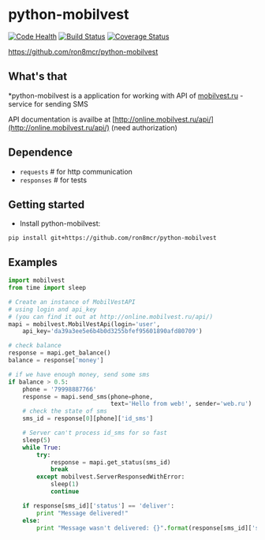 
python-mobilvest
===============
[![Code Health](https://landscape.io/github/ron8mcr/python-mobilvest/master/landscape.svg?style=flat)](https://landscape.io/github/ron8mcr/python-mobilvest/master)
[![Build Status](https://travis-ci.org/ron8mcr/python-mobilvest.svg?branch=master)](https://travis-ci.org/ron8mcr/python-mobilvest)
[![Coverage Status](https://coveralls.io/repos/ron8mcr/python-mobilvest/badge.svg?branch=master)](https://coveralls.io/r/ron8mcr/python-mobilvest?branch=master)

https://github.com/ron8mcr/python-mobilvest

What's that
-----------

*python-mobilvest is a application for working with API of [mobilvest.ru](http://mobilvest.ru) - service for sending SMS 

API documentation is availbe at [http://online.mobilvest.ru/api/](http://online.mobilvest.ru/api/) (need authorization)

Dependence
-----------

- `requests` # for http communication
- `responses` # for tests

Getting started
---------------
* Install python-mobilvest:

``pip install git+https://github.com/ron8mcr/python-mobilvest
``

Examples
--------
```python
import mobilvest
from time import sleep

# Create an instance of MobilVestAPI
# using login and api_key
# (you can find it out at http://online.mobilvest.ru/api/)
mapi = mobilvest.MobilVestApi(login='user',
    api_key='da39a3ee5e6b4b0d3255bfef95601890afd80709')

# check balance
response = mapi.get_balance()
balance = response['money']

# if we have enough money, send some sms
if balance > 0.5:
    phone = '79998887766'
    response = mapi.send_sms(phone=phone,
                             text='Hello from web!', sender='web.ru')
    # check the state of sms
    sms_id = response[0][phone]['id_sms']

    # Server can't process id_sms for so fast
    sleep(5)
    while True:
        try:
            response = mapi.get_status(sms_id)
            break
        except mobilvest.ServerResponsedWithError:
            sleep(1)
            continue

    if response[sms_id]['status'] == 'deliver':
        print "Message delivered!"
    else:
        print "Message wasn't delivered: {}".format(response[sms_id]['status'])

```
